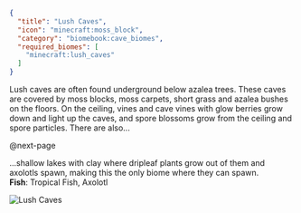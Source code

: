 ```json
{
  "title": "Lush Caves",
  "icon": "minecraft:moss_block",
  "category": "biomebook:cave_biomes",
  "required_biomes": [
    "minecraft:lush_caves"
  ]
}
```

Lush caves are often found underground below azalea trees. These caves are covered by moss blocks, moss carpets, short grass and azalea bushes on the floors. On the ceiling, vines and cave vines with glow berries grow down and light up the caves, and spore blossoms grow from the ceiling and spore particles. There are also...

@next-page

...shallow lakes with clay where dripleaf plants grow out of them and axolotls spawn, making this the only biome where they can spawn.\
**Fish**: Tropical Fish, Axolotl

![Lush Caves](biomebook:textures/gui/biomes/lush_caves.png,fit)